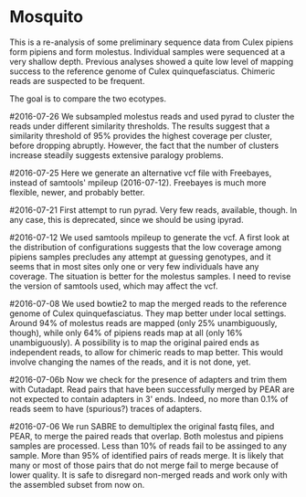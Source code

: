 # Mosquito

This is a re-analysis of some preliminary sequence data from Culex pipiens
form pipiens and form molestus. Individual samples were sequenced at a very
shallow depth. Previous analyses showed a quite low level of mapping success
to the reference genome of Culex quinquefasciatus. Chimeric reads are suspected
to be frequent.

The goal is to compare the two ecotypes.

#2016-07-26
We subsampled molestus reads and used pyrad to cluster the reads under different
similarity thresholds. The results suggest that a similarity threshold of 95%
provides the highest coverage per cluster, before dropping abruptly. However, the
fact that the number of clusters increase steadily suggests extensive paralogy
problems.

#2016-07-25
Here we generate an alternative vcf file with Freebayes, instead of samtools'
mpileup (2016-07-12). Freebayes is much more flexible, newer, and probably better.

#2016-07-21
First attempt to run pyrad. Very few reads, available, though. In any case, this is
deprecated, since we should be using ipyrad.

#2016-07-12
We used samtools mpileup to generate the vcf. A first look at the distribution of
configurations suggests that the low coverage among pipiens samples precludes any
attempt at guessing genotypes, and it seems that in most sites only one or very few
individuals have any coverage. The situation is better for the molestus samples.
I need to revise the version of samtools used, which may affect the vcf.

#2016-07-08
We used bowtie2 to map the merged reads to the reference genome of Culex quinquefasciatus.
They map better under local settings. Around 94% of molestus reads are mapped (only
25% unambiguously, though), while only 64% of pipiens reads map at all (only 16%
unambiguously). A possibility is to map the original paired ends as independent
reads, to allow for chimeric reads to map better. This would involve changing the
names of the reads, and it is not done, yet.

#2016-07-06b
Now we check for the presence of adapters and trim them with Cutadapt. Read pairs
that have been successfully merged by PEAR are not expected to contain adapters
in 3' ends. Indeed, no more than 0.1% of reads seem to have (spurious?) traces of
adapters.

#2016-07-06
We run SABRE to demultiplex the original fastq files, and PEAR, to merge the
paired reads that overlap. Both molestus and pipiens samples are processed. Less
than 10% of reads fail to be assinged to any sample. More than 95% of identified
pairs of reads merge. It is likely that many or most of those pairs that do not
merge fail to merge because of lower quality. It is safe to disregard non-merged
reads and work only with the assembled subset from now on.

